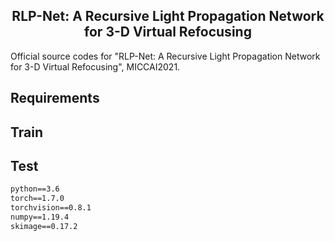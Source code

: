 <h2 align="center">RLP-Net: A Recursive Light Propagation Network for 3-D Virtual Refocusing</h2>

Official source codes for "RLP-Net: A Recursive Light Propagation Network for 3-D Virtual Refocusing", MICCAI2021.


## Requirements

## Train

## Test

```markdown
python==3.6
torch==1.7.0
torchvision==0.8.1
numpy==1.19.4
skimage==0.17.2

```
